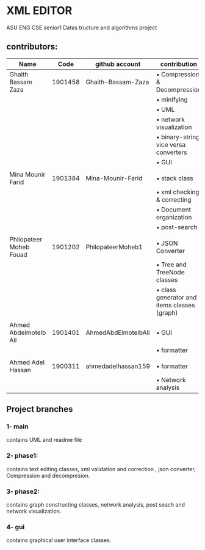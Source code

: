 
# XML EDITOR
ASU ENG CSE senior1 Datas tructure and algorithms project
## contributors:

| Name                    | Code     | github account    |contribution    |
| ----------------------- | -------- | ----------------- | -------------- |
| Ghaith Bassam Zaza      | 1901458  |Ghaith-Bassam-Zaza |• Compression & Decompression |
|                         |          |                   |• minifying     |
|                         |          |                   |• UML           |
|                         |          |                   |• network visualization |
|                         |          |                   |• binary-string vice versa converters |
|                         |          |                   |• GUI           |
|||||
| Mina Mounir Farid       | 1901384  |Mina-Mounir-Farid  |• stack  class  |
|                         |          |                   |• xml checking & correcting|
|                         |          |                   |• Document organization |
|                         |          |                   |• post-search   |
|||||
| Philopateer Moheb Fouad | 1901202  |PhilopateerMoheb1  |• JSON Converter|
|                         |          |                   |• Tree and TreeNode classes |
|                         |          |                   |• class generator and items classes (graph) |
|||||
| Ahmed Abdelmotelb Ali   | 1901401  |AhmedAbdElmotelbAli|• GUI           |
|                         |          |                   |• formatter     |
|||||
| Ahmed Adel Hassan       | 1900311  |ahmedadelhassan159 |• formatter     |
|                         |          |                   |• Network analysis|


## Project branches
### 1- main 
contains UML and readme file
### 2- phase1: 
contains text editing classes, xml validation and correction , json converter, Compression and decompresion.
### 3- phase2:
contains graph constructing classes, network analysis, post seach and network visualization.
### 4- gui
contains graphical user interface classes. 
